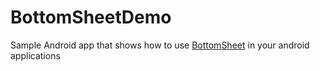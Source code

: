 # BottomSheetDemo
Sample Android app that shows how to use [BottomSheet](https://www.google.com.ng/url?sa=t&rct=j&q=&esrc=s&source=web&cd=6&cad=rja&uact=8&ved=0ahUKEwj9sIX7wsvNAhWlIMAKHY-EA4QQFgg5MAU&url=http%3A%2F%2Fwww.materialdoc.com%2Fbottom-sheets%2F&usg=AFQjCNEcSZgkRkGEvfMcEGvPioRo9eskVw&bvm=bv.125596728,d.ZGg) in your android applications
